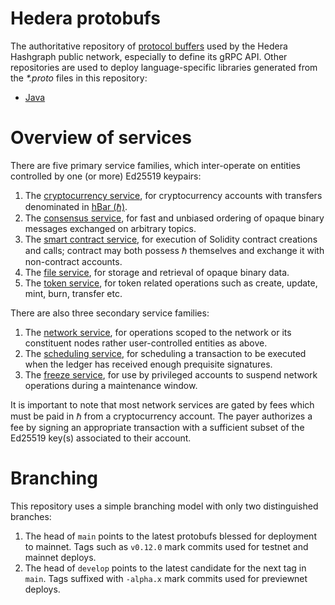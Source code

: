 # Hedera protobufs
The authoritative repository of [protocol buffers](https://developers.google.com/protocol-buffers) 
used by the Hedera Hashgraph public network, especially to define its gRPC API. Other repositories 
are used to deploy language-specific libraries generated 
from the _*.proto_ files in this repository:
 - [Java](https://github.com/hashgraph/hedera-protobufs-java)

# Overview of services

There are five primary service families, which inter-operate on entities 
controlled by one (or more) Ed25519 keypairs:
1. The [cryptocurrency service](services/CryptoService.proto),
for cryptocurrency accounts with transfers denominated 
in [hBar (ℏ)](https://help.hedera.com/hc/en-us/articles/360000674317-What-are-the-official-HBAR-cryptocurrency-denominations-).
2. The [consensus service](services/ConsensusService.proto), for
fast and unbiased ordering of opaque binary messages exchanged on 
arbitrary topics.
3. The [smart contract service](services/SmartContractService.proto), for
execution of Solidity contract creations and calls; contract may both possess
ℏ themselves and exchange it with non-contract accounts.
4. The [file service](services/FileService.proto), for storage and 
retrieval of opaque binary data.
5. The [token service](services/TokenService.proto), for token related operations such as create, update, mint, burn, transfer etc.

There are also three secondary service families:
1. The [network service](hedera/NetworkService.proto), for operations scoped
to the network or its constituent nodes rather user-controlled entities as above.
2. The [scheduling service](services/ScheduleService.proto), for scheduling a transaction to 
be executed when the ledger has received enough prequisite signatures. 
3. The [freeze service](hedera/FreezeService.proto), for use by 
privileged accounts to suspend network operations during a maintenance window.

It is important to note that most network services are gated by fees which 
must be paid in ℏ from a cryptocurrency account. The payer authorizes a
fee by signing an appropriate transaction with a sufficient subset of the 
Ed25519 key(s) associated to their account.

# Branching
This repository uses a simple branching model with only two distinguished branches:
 1. The head of `main` points to the latest protobufs blessed for deployment to mainnet. 
Tags such as `v0.12.0` mark commits used for testnet and mainnet deploys.
 2. The head of `develop` points to the latest candidate for the next tag in `main`. 
Tags suffixed with `-alpha.x` mark commits used for previewnet deploys. 
